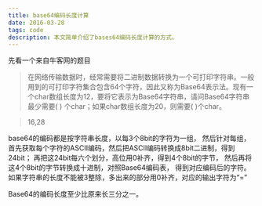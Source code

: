 ```yaml
---
title: base64编码长度计算
date: 2016-03-28
tags: code
description: 本文简单介绍了bases64编码长度计算的方式。
---
```



先看一个来自牛客网的题目

>在网络传输数据时，经常需要将二进制数据转换为一个可打印字符串。一般用到的可打印字符集合包含64个字符，因此又称为Base64表示法。现有一个char数组长度为12，要将它表示为Base64字符串，请问Base64字符串最少需要(   )  个char；如果char数组长度为20，则需要(   )个char。


>16,28


base64的编码都是按字符串长度，以每3个8bit的字符为一组，
然后针对每组，首先获取每个字符的ASCII编码，然后把ASCII编码转换成8bit二进制，得到24bit；
再把这24bit每六个划分，高位用0补齐，得到4个8bit的字节，
然后再将这4个8bit的字节转换成十进制，对照Base64编码表，
得到对应编码后的字符。
如果字符串的长度不能被3整除，多出来的部分用0补齐，对应的输出字符为“=”




Base64的编码长度至少比原来长三分之一。